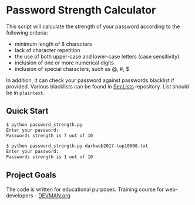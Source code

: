 # Password Strength Calculator

This script will calculate the strength of your password according to the following criteria:

- minimum length of 8 characters
- lack of character repetition
- the use of both upper-case and lower-case letters (case sensitivity)
- inclusion of one or more numerical digits
- inclusion of special characters, such as @, #, $

In addition, it can check your password against passwords blacklist if provided. Various blacklists can be found in [SecLists](https://github.com/danielmiessler/SecLists/tree/master/Passwords) repository. List should be in `plaintext`.

## Quick Start

```bash
$ python password_strength.py
Enter your password:
Passwords strength is 7 out of 10

$ python password_strength.py darkweb2017-top10000.txt
Enter your password:
Passwords strength is 1 out of 10
```

## Project Goals

The code is written for educational purposes. Training course for web-developers - [DEVMAN.org](https://devman.org)
